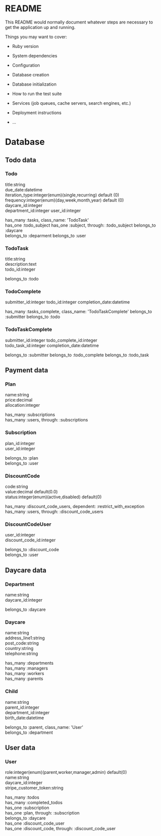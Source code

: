 # README

This README would normally document whatever steps are necessary to get the
application up and running.

Things you may want to cover:

*   Ruby version

*   System dependencies

*   Configuration

*   Database creation

*   Database initialization

*   How to run the test suite

*   Services (job queues, cache servers, search engines, etc.)

*   Deployment instructions

*   ...


# Database

## Todo data

### Todo
title:string  
due_date:datetime  
iteration_type:integer(enum)(single,recurring) default (0)  
frequency:integer(enum)(day,week,month,year) default (0)  
daycare_id:integer  
department_id:integer
user_id:integer  

has_many :tasks, class_name: 'TodoTask'  
has_one :todo_subject
has_one :subject, through: :todo_subject
belongs_to :daycare  
belongs_to :deparment
belongs_to :user  

### TodoTask
title:string  
description:text  
todo_id:integer  

belongs_to :todo  

### TodoComplete
submitter_id:integer
todo_id:integer
completion_date:datetime

has_many :tasks_complete, class_name: 'TodoTaskComplete'
belongs_to :submitter
belongs_to :todo

### TodoTaskComplete
submitter_id:integer
todo_complete_id:integer  
todo_task_id:integer
completion_date:datetime  

belongs_to :submitter
belongs_to :todo_complete
belongs_to :todo_task

## Payment data

### Plan
name:string  
price:decimal   
allocation:integer  

has_many :subscriptions  
has_many :users, through: :subscriptions  

### Subscription
plan_id:integer  
user_id:integer  

belongs_to :plan  
belongs_to :user  

### DiscountCode
code:string  
value:decimal default(0.0)  
status:integer(enum)(active,disabled) default(0)  

has_many :discount_code_users, dependent: :restrict_with_exception  
has_many :users, through: :discount_code_users  

### DiscountCodeUser
user_id:integer   
discount_code_id:integer  

belongs_to :discount_code   
belongs_to :user  

## Daycare data

### Department
name:string  
daycare_id:integer  

belongs_to :daycare  

### Daycare
name:string  
address_line1:string  
post_code:string  
country:string  
telephone:string  

has_many :departments   
has_many :managers   
has_many :workers   
has_many :parents  

### Child
name:string  
parent_id:integer  
department_id:integer   
birth_date:datetime  

belongs_to :parent, class_name: 'User'   
belongs_to :department  

## User data

### User
role:integer(enum)(parent,worker,manager,admin) default(0)   
name:string  
daycare_id:integer   
stripe_customer_token:string  

has_many :todos   
has_many :completed_todos   
has_one :subscription   
has_one :plan, through: :subscription   
belongs_to :daycare   
has_one :discount_code_user   
has_one :discount_code, through: :discount_code_user  
